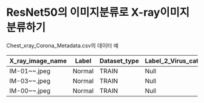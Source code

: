 # ResNet50의 이미지분류로 X-ray이미지 분류하기

Chest_xray_Corona_Metadata.csv의 데이터 예

X_ray_image_name|Label|Dataset_type|Label_2_Virus_category|Label_1_Virus_category
---|---|---|---|---|
IM-01~~.jpeg|Normal|TRAIN|Null|bacteria
IM-03~~.jpeg|Normal|TRAIN|Null|virus
IM-00~~.jpeg|Normal|TRAIN|Null|Covid-19

